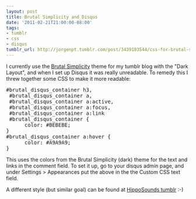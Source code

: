 ```yaml
---
layout: post
title: Brutal Simplicity and Disqus
date: '2011-02-21T21:00:00-08:00'
tags:
- tumblr
- css
- disqus
tumblr_url: http://jorgenpt.tumblr.com/post/3439183544/css-for-brutal-simplicity
---
```


I currently use the <a title="Brutal Simplicity Theme blog" href="http://brutalsimplicitytheme.tumblr.com/">Brutal Simplicity</a> theme for my tumblr blog with the "Dark Layout", and when I set up Disqus it was really unreadable. To remedy this I threw together some CSS to make it more readable:

<pre>#brutal_disqus_container h3,
 #brutal_disqus_container a,
 #brutal_disqus_container a:active,
 #brutal_disqus_container a:focus,
 #brutal_disqus_container a:link
 #brutal_disqus_container {
      color: #BEBEBE;
}
#brutal_disqus_container a:hover {
      color: #A9A9A9;
}</pre>

This uses the colors from the Brutal Simplicity (dark) theme for the text and links in the comment field. To set it up, go to your disqus admin page, and under Settings &gt; Appearances put the above in the the Custom CSS text field.


A different style (but similar goal) can be found at <a title="HippoSounds blog" href="http://hipposounds.tumblr.com/post/2144909858/css-tweaking">HippoSounds tumblr</a> :-)


